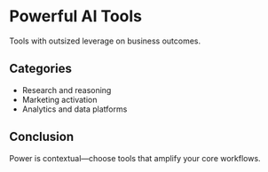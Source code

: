 # Powerful AI Tools

Tools with outsized leverage on business outcomes.

## Categories
- Research and reasoning
- Marketing activation
- Analytics and data platforms

## Conclusion
Power is contextual—choose tools that amplify your core workflows.

